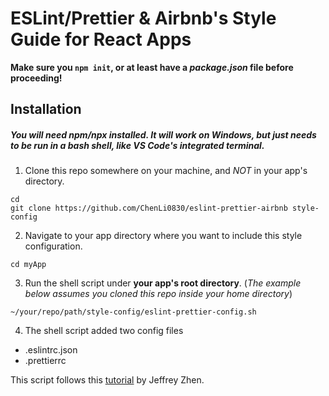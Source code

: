 # ESLint/Prettier & Airbnb's Style Guide for React Apps

**Make sure you `npm init`, or at least have a _package.json_ file before proceeding!**

## Installation
##### You will need _npm/npx_ installed. It will work on Windows, but just needs to be run in a bash shell, like VS Code's integrated terminal. 

1. Clone this repo somewhere on your machine, and _NOT_ in your app's directory.

```
cd
git clone https://github.com/ChenLi0830/eslint-prettier-airbnb style-config
```

2. Navigate to your app directory where you want to include this style configuration.

```
cd myApp
```

3. Run the shell script under **your app's root directory**. (_The example below assumes you cloned this repo inside your home directory_)

```
~/your/repo/path/style-config/eslint-prettier-config.sh
```

4. The shell script added two config files

- .eslintrc.json
- .prettierrc

This script follows this [tutorial](https://blog.echobind.com/integrating-prettier-eslint-airbnb-style-guide-in-vscode-47f07b5d7d6a) by Jeffrey Zhen.

